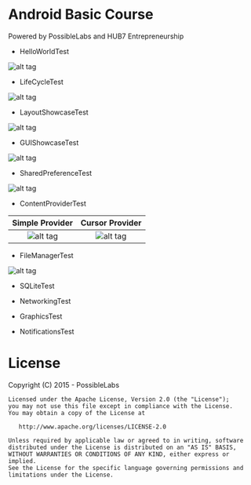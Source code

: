 # Android Basic Course 
Powered by PossibleLabs and HUB7 Entrepreneurship

* HelloWorldTest

![alt tag](https://raw.githubusercontent.com/tiveor/android-basic/master/screens/helloworldtest.png)

* LifeCycleTest

![alt tag](https://raw.githubusercontent.com/tiveor/android-basic/master/screens/lifecycletest.png)

* LayoutShowcaseTest

![alt tag](https://raw.githubusercontent.com/tiveor/android-basic/master/screens/layoutshowcasetest.png)

* GUIShowcaseTest

![alt tag](https://raw.githubusercontent.com/tiveor/android-basic/master/screens/guishowcasetest.png)

* SharedPreferenceTest

![alt tag](https://raw.githubusercontent.com/tiveor/android-basic/master/screens/sharedpreferencestest.png)

* ContentProviderTest

Simple Provider            |  Cursor Provider
:-------------------------:|:-------------------------:
![alt tag](https://raw.githubusercontent.com/tiveor/android-basic/master/screens/conteprovidertest.png)  |  ![alt tag](https://raw.githubusercontent.com/tiveor/android-basic/master/screens/contentprovidercursortest.png)

* FileManagerTest

![alt tag](https://raw.githubusercontent.com/tiveor/android-basic/master/screens/filemanagertest.png)

* SQLiteTest

* NetworkingTest

* GraphicsTest

* NotificationsTest


# License
Copyright (C) 2015 - PossibleLabs

```
Licensed under the Apache License, Version 2.0 (the "License");
you may not use this file except in compliance with the License.
You may obtain a copy of the License at

   http://www.apache.org/licenses/LICENSE-2.0

Unless required by applicable law or agreed to in writing, software
distributed under the License is distributed on an "AS IS" BASIS,
WITHOUT WARRANTIES OR CONDITIONS OF ANY KIND, either express or implied.
See the License for the specific language governing permissions and
limitations under the License.
```


